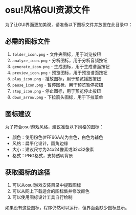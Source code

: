 # osu!风格GUI资源文件

为了让GUI界面更加美观，请准备以下图标文件并放置在此目录中：

## 必需的图标文件

1. `folder_icon.png` - 文件夹图标，用于浏览按钮
2. `analyze_icon.png` - 分析图标，用于分析音频按钮
3. `generate_icon.png` - 生成图标，用于生成谱面按钮
4. `preview_icon.png` - 预览图标，用于预览谱面按钮
5. `play_icon.png` - 播放图标，用于预览播放按钮
6. `pause_icon.png` - 暂停图标，用于预览暂停按钮
7. `stop_icon.png` - 停止图标，用于预览停止按钮
8. `down_arrow.png` - 下拉箭头图标，用于下拉菜单

## 图标建议

为了符合osu!游戏风格，建议准备以下风格的图标：

- 颜色：使用粉色(#FF66AA)为主色，白色为辅色
- 风格：扁平化设计，圆角边缘
- 大小：建议尺寸为24x24像素或32x32像素
- 格式：PNG格式，支持透明背景

## 获取图标的途径

1. 可以从osu!游戏安装目录中提取图标
2. 可以从网上下载适合的图标集并修改颜色
3. 可以使用图标设计工具自行绘制

如果没有这些图标，程序仍然可以运行，但界面会缺少图标显示。 